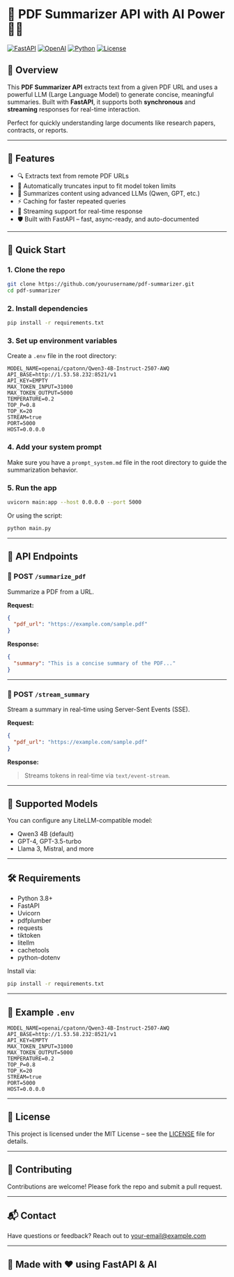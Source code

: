 # 🚀 PDF Summarizer API with AI Power 🧠🔥

[![FastAPI](https://img.shields.io/badge/FastAPI-005571?style=for-the-badge&logo=fastapi)](https://fastapi.tiangolo.com/)
[![OpenAI](https://img.shields.io/badge/OpenAI-API-412991?style=for-the-badge&logo=openai)](https://platform.openai.com/)
[![Python](https://img.shields.io/badge/Python-3.8%2B-blue?style=for-the-badge&logo=python)](https://www.python.org/)
[![License](https://img.shields.io/github/license/yourusername/pdf-summarizer?style=for-the-badge)](LICENSE)

## 🌟 Overview

This **PDF Summarizer API** extracts text from a given PDF URL and uses a powerful LLM (Large Language Model) to generate concise, meaningful summaries. Built with **FastAPI**, it supports both **synchronous** and **streaming** responses for real-time interaction.

Perfect for quickly understanding large documents like research papers, contracts, or reports.

---

## 🧰 Features

- 🔍 Extracts text from remote PDF URLs
- 📏 Automatically truncates input to fit model token limits
- 💬 Summarizes content using advanced LLMs (Qwen, GPT, etc.)
- ⚡ Caching for faster repeated queries
- 🔄 Streaming support for real-time response
- 🛡️ Built with FastAPI – fast, async-ready, and auto-documented

---

## 🚀 Quick Start

### 1. Clone the repo

```bash
git clone https://github.com/yourusername/pdf-summarizer.git
cd pdf-summarizer
```

### 2. Install dependencies

```bash
pip install -r requirements.txt
```

### 3. Set up environment variables

Create a `.env` file in the root directory:

```env
MODEL_NAME=openai/cpatonn/Qwen3-4B-Instruct-2507-AWQ
API_BASE=http://1.53.58.232:8521/v1
API_KEY=EMPTY
MAX_TOKEN_INPUT=31000
MAX_TOKEN_OUTPUT=5000
TEMPERATURE=0.2
TOP_P=0.8
TOP_K=20
STREAM=true
PORT=5000
HOST=0.0.0.0
```

### 4. Add your system prompt

Make sure you have a `prompt_system.md` file in the root directory to guide the summarization behavior.

### 5. Run the app

```bash
uvicorn main:app --host 0.0.0.0 --port 5000
```

Or using the script:

```bash
python main.py
```

---

## 🧪 API Endpoints

### 🔹 POST `/summarize_pdf`

Summarize a PDF from a URL.

**Request:**

```json
{
  "pdf_url": "https://example.com/sample.pdf"
}
```

**Response:**

```json
{
  "summary": "This is a concise summary of the PDF..."
}
```

---

### 🔹 POST `/stream_summary`

Stream a summary in real-time using Server-Sent Events (SSE).

**Request:**

```json
{
  "pdf_url": "https://example.com/sample.pdf"
}
```

**Response:**

> Streams tokens in real-time via `text/event-stream`.

---

## 🧠 Supported Models

You can configure any LiteLLM-compatible model:

- Qwen3 4B (default)
- GPT-4, GPT-3.5-turbo
- Llama 3, Mistral, and more

---

## 🛠️ Requirements

- Python 3.8+
- FastAPI
- Uvicorn
- pdfplumber
- requests
- tiktoken
- litellm
- cachetools
- python-dotenv

Install via:

```bash
pip install -r requirements.txt
```

---

## 🧾 Example `.env`

```env
MODEL_NAME=openai/cpatonn/Qwen3-4B-Instruct-2507-AWQ
API_BASE=http://1.53.58.232:8521/v1
API_KEY=EMPTY
MAX_TOKEN_INPUT=31000
MAX_TOKEN_OUTPUT=5000
TEMPERATURE=0.2
TOP_P=0.8
TOP_K=20
STREAM=true
PORT=5000
HOST=0.0.0.0
```

---

## 📜 License

This project is licensed under the MIT License – see the [LICENSE](LICENSE) file for details.

---

## 🙌 Contributing

Contributions are welcome! Please fork the repo and submit a pull request.

---

## 📬 Contact

Have questions or feedback? Reach out to [your-email@example.com](mailto:your-email@example.com)

---

## 🌈 Made with ❤️ using FastAPI & AI